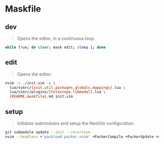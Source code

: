 # Maskfile

## dev

> Opens the editor, in a continuous loop.

```bash
while true; do clear; mask edit; sleep 1; done
```

## edit

> Opens the editor.

```bash
nvim -u ./init.vim -p \
  lua/vimrc/{init,util,packages,globals,mappings}.lua \
  lua/vimrc/plugins/{telescope,libmodal}.lua \
  {README,maskfile}.md init.vim 
```

## setup

> Initialize submodules and setup the NeoVim configuration.

```bash
git submodule update --init --recursive
nvim --headless +'packload packer.nvim' +PackerCompile +PackerUpdate +qall
```

